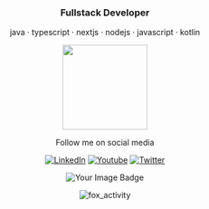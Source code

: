 <h3 align="center">Fullstack Developer</h3>

<p align="center">java · typescript · nextjs · nodejs · javascript · kotlin</p>
<div align="center">
<img align="center" height="150" src="https://i.giphy.com/media/v1.Y2lkPTc5MGI3NjExdWtwOWQ5MG10eW84MHcyb3F5dzR6a3BxN242bDUxYmVtNnpqcThucyZlcD12MV9pbnRlcm5hbF9naWZfYnlfaWQmY3Q9Zw/FcqKy4Kj7XOK0hCW4g/giphy.gif"/>

<div align="center">
  <p align="center">Follow me on social media</p>
</div>

<a href="https://www.linkedin.com/in/bryangomes"><img src="https://img.shields.io/badge/-LinkedIn-0060ab?style=flat-square&logo=Linkedin&logoColor=white" alt="LinkedIn" /></a>
<a href="https://www.youtube.com/@foxzinsec"><img src="https://img.shields.io/youtube/channel/subscribers/UCNZRvS-8Ma-UtchhgPO97VQ" alt="Youtube" /></a>
<a href="https://x.com/foxzincrf"><img src="https://img.shields.io/twitter/follow/foxzincrf" alt="Twitter"></a> 

<div align="center">
  <img src="https://tryhackme-badges.s3.amazonaws.com/foxz1n.png" alt="Your Image Badge" />
</div>
  
![fox_activity](https://github-readme-activity-graph.vercel.app/graph?username=foxzinnx&bg_color=0d1117&color=FFF&line=FFF&point=FFF&area=true&hide_border=true)

